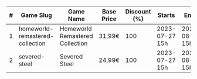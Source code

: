 |#|Game Slug|Game Name|Base Price|Discount (%)|Starts|Ends|
|---|---|---|---|---|---|---|
|1|homeworld-remastered-collection|Homeworld Remastered Collection|31,99€|100|2023-07-27 15h|2023-08-03 15h|
|2|severed-steel|Severed Steel|24,99€|100|2023-07-27 15h|2023-08-03 15h|
